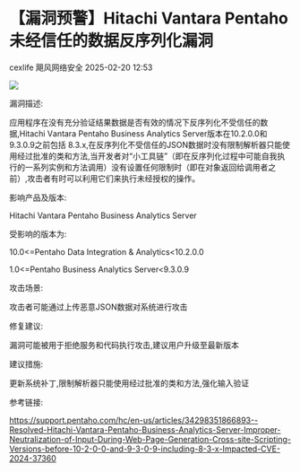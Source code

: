 #  【漏洞预警】Hitachi Vantara Pentaho未经信任的数据反序列化漏洞   
cexlife  飓风网络安全   2025-02-20 12:53  
  
![](https://mmbiz.qpic.cn/mmbiz_png/ibhQpAia4xu01lB6SgX60QOwNKRRHR8LlD9hJTejOlibgeH31s3TXEicAs2Gx2ib87QmV20m8IMRSrmgNkJgUDax0rQ/640?wx_fmt=png&from=appmsg "")  
  
漏洞描述:  
  
应用程序在没有充分验证结果数据是否有效的情况下反序列化不受信任的数据,Hitасhi Vаntаrа Pеntаhо Buѕinеѕѕ Anаlуtiсѕ Sеrvеr版本在10.2.0.0和9.3.0.9之前包括 8.3.х,在反序列化不受信任的JSON数据时没有限制解析器只能使用经过批准的类和方法,当开发者对“小工具链”（即在反序列化过程中可能自我执行的一系列实例和方法调用）没有设置任何限制时（即在对象返回给调用者之前）,攻击者有时可以利用它们来执行未经授权的操作。  
  
影响产品及版本:  
  
Hitachi Vantara Pentaho Business Analytics Server  
  
受影响的版本为:  
  
10.0<=Pentaho Data Integration & Analytics<10.2.0.0  
  
1.0<=Pentaho Business Analytics Server<9.3.0.9  
  
攻击场景:  
  
攻击者可能通过上传恶意JSON数据对系统进行攻击  
  
修复建议:  
  
漏洞可能被用于拒绝服务和代码执行攻击,建议用户升级至最新版本  
  
建议措施:  
  
更新系统补丁,限制解析器只能使用经过批准的类和方法,强化输入验证  
  
  
参考链接:  
  
https://support.pentaho.com/hc/en-us/articles/34298351866893--Resolved-Hitachi-Vantara-Pentaho-Business-Analytics-Server-Improper-Neutralization-of-Input-During-Web-Page-Generation-Cross-site-Scripting-Versions-before-10-2-0-0-and-9-3-0-9-including-8-3-x-Impacted-CVE-2024-37360  
  
  
  
